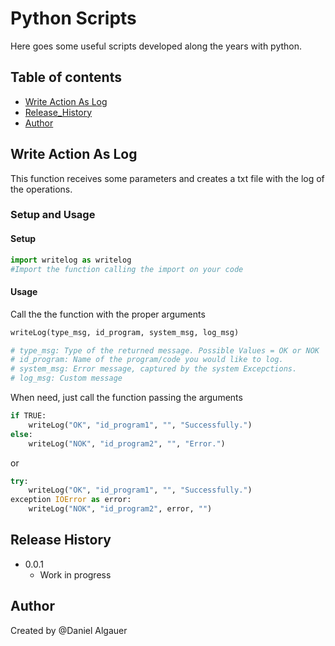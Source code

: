 # Python Scripts

Here goes some useful scripts developed along the years with python.


## Table of contents
* [Write Action As Log](#write-action-as-log)
* [Release_History](#release-history)
* [Author](#author)

## Write Action As Log

This function receives some parameters and creates a txt file with the log of the operations.

### Setup and Usage
#### Setup
```python
import writelog as writelog
#Import the function calling the import on your code
```

#### Usage

Call the the function with the proper arguments
```python
writeLog(type_msg, id_program, system_msg, log_msg)

# type_msg: Type of the returned message. Possible Values = OK or NOK
# id_program: Name of the program/code you would like to log.
# system_msg: Error message, captured by the system Excepctions.
# log_msg: Custom message 
```
When need, just call the function passing the arguments

```python
if TRUE:
    writeLog("OK", "id_program1", "", "Successfully.")
else:
    writeLog("NOK", "id_program2", "", "Error.")
```

or

```python
try:
    writeLog("OK", "id_program1", "", "Successfully.")
exception IOError as error:
    writeLog("NOK", "id_program2", error, "")
```
## Release History

* 0.0.1
  * Work in progress
## Author
Created by @Daniel Algauer
